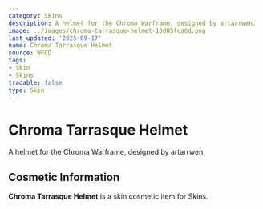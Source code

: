 ```yaml
---
category: Skins
description: A helmet for the Chroma Warframe, designed by artarrwen.
image: ../images/chroma-tarrasque-helmet-10d05fca6d.png
last_updated: '2025-09-17'
name: Chroma Tarrasque Helmet
source: WFCD
tags:
- Skin
- Skins
tradable: false
type: Skin
---
```


# Chroma Tarrasque Helmet

A helmet for the Chroma Warframe, designed by artarrwen.

## Cosmetic Information

**Chroma Tarrasque Helmet** is a skin cosmetic item for Skins.

